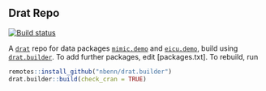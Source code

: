 ## Drat Repo

[![Build status](https://github.com/eth-mds/physionet-demo/workflows/build/badge.svg)](https://github.com/eth-mds/physionet-demo/actions?query=workflow%3Abuild)

A [`drat`](https://github.com/eddelbuettel/drat) repo for data packages [`mimic.demo`](https://github.com/eth-mds/mimic-demo) and [`eicu.demo`](https://github.com/eth-mds/eicu-demo), build using [`drat.builder`](https://github.com/richfitz/drat.builder). To add further packages, edit [packages.txt]. To rebuild, run

```r
remotes::install_github("nbenn/drat.builder")
drat.builder::build(check_cran = TRUE)
```
